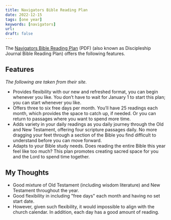 ```yaml
---
title: Navigators Bible Reading Plan
date: 2022-12-15
tags: [one year]
keywords: [navigators]
url:
draft: false
---
```


The [Navigators Bible Reading Plan](https://www.navigators.org/wp-content/uploads/2021/12/navigators-bible-reading-plan.pdf) (PDF) (also known as Discipleship Journal Bible Reading Plan) offers the following features.

## Features

*The following are taken from their site.*

- Provides flexibility with our new and refreshed format, you can begin whenever you like. You don’t have to wait for January 1 to start this plan; you can start whenever you like.
- Offers three to six free days per month. You’ll have 25 readings each month, which provides the space to catch up, if needed. Or you can return to passages where you want to spend more time.
- Adds variety in your daily readings as you daily journey through the Old and New Testament, offering four scripture passages daily. No more dragging your feet through a section of the Bible you find difficult to understand before you can move forward.
- Adapts to your Bible study needs. Does reading the entire Bible this year feel like too much? This plan promotes creating sacred space for you and the Lord to spend time together.


## My Thoughts
- Good mixture of Old Testament (including wisdom literature) and New Testament throughout the year.
- Good flexibility in including "free days" each month and having no set start date.
- However, given such flexibility, it would impossible to align with the church calendar. In addition, each day has a good amount of reading. 
